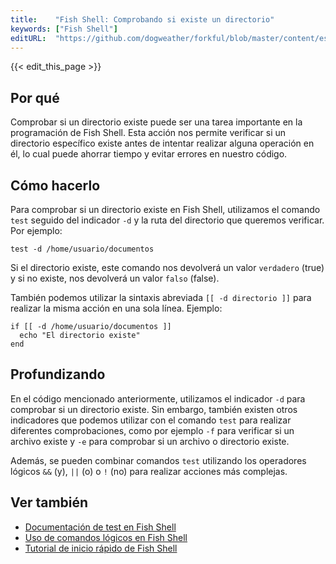 ```yaml
---
title:    "Fish Shell: Comprobando si existe un directorio"
keywords: ["Fish Shell"]
editURL:  "https://github.com/dogweather/forkful/blob/master/content/es/fish-shell/checking-if-a-directory-exists.md"
---
```


{{< edit_this_page >}}

## Por qué

Comprobar si un directorio existe puede ser una tarea importante en la programación de Fish Shell. Esta acción nos permite verificar si un directorio específico existe antes de intentar realizar alguna operación en él, lo cual puede ahorrar tiempo y evitar errores en nuestro código.

## Cómo hacerlo

Para comprobar si un directorio existe en Fish Shell, utilizamos el comando `test` seguido del indicador `-d` y la ruta del directorio que queremos verificar. Por ejemplo:

```Fish Shell
test -d /home/usuario/documentos 
```

Si el directorio existe, este comando nos devolverá un valor `verdadero` (true) y si no existe, nos devolverá un valor `falso` (false).

También podemos utilizar la sintaxis abreviada `[[ -d directorio ]]` para realizar la misma acción en una sola línea. Ejemplo:

```Fish Shell
if [[ -d /home/usuario/documentos ]]
  echo "El directorio existe"
end
```

## Profundizando

En el código mencionado anteriormente, utilizamos el indicador `-d` para comprobar si un directorio existe. Sin embargo, también existen otros indicadores que podemos utilizar con el comando `test` para realizar diferentes comprobaciones, como por ejemplo `-f` para verificar si un archivo existe y `-e` para comprobar si un archivo o directorio existe.

Además, se pueden combinar comandos `test` utilizando los operadores lógicos `&&` (y), `||` (o) o `!` (no) para realizar acciones más complejas.

## Ver también

- [Documentación de test en Fish Shell](https://fishshell.com/docs/current/cmds/test.html)
- [Uso de comandos lógicos en Fish Shell](https://fishshell.com/docs/current/tutorial.html#logical-operators)
- [Tutorial de inicio rápido de Fish Shell](https://fishshell.com/docs/current/tutorial.html)
